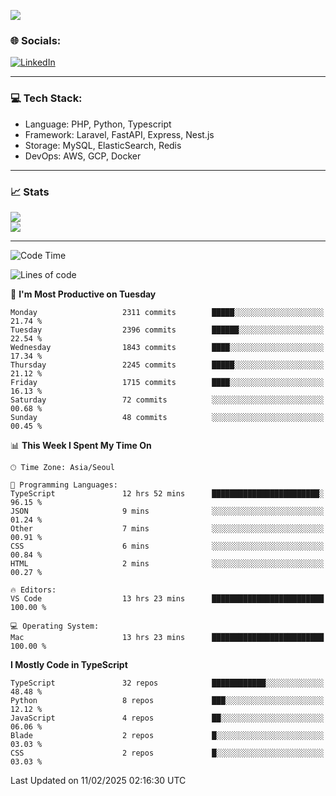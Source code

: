 <!--[![](https://visitcount.itsvg.in/api?id=jin-wk&icon=7&color=12)](https://visitcount.itsvg.in)-->
<!--[![Hits](https://hits.seeyoufarm.com/api/count/incr/badge.svg?url=https%3A%2F%2Fgithub.com%2Fjin-wk&count_bg=%235F625C&title_bg=%23555555&icon=github.svg&icon_color=%23E7E7E7&title=Hits&edge_flat=false)](https://hits.seeyoufarm.com)-->
![](https://komarev.com/ghpvc/?username=jin-wk&color=lightgrey&style=for-the-badge)

### 🌐 Socials:
[![LinkedIn](https://img.shields.io/badge/LinkedIn-%230077B5.svg?logo=linkedin&logoColor=white)](https://linkedin.com/in/jinwook-lee-242625241) 

---

### 💻 Tech Stack:
  - Language: PHP, Python, Typescript
  - Framework: Laravel, FastAPI, Express, Nest.js
  - Storage: MySQL, ElasticSearch, Redis
  - DevOps: AWS, GCP, Docker

---

### 📈 Stats
![](https://github-readme-stats.vercel.app/api?username=jin-wk&theme=dark&hide_border=true&include_all_commits=true&count_private=true)<br/>
![](https://github-readme-streak-stats.herokuapp.com/?user=jin-wk&theme=dark&hide_border=true)<br/>

---

<!--START_SECTION:waka-->
![Code Time](http://img.shields.io/badge/Code%20Time-1%2C993%20hrs%2016%20mins-blue)

![Lines of code](https://img.shields.io/badge/From%20Hello%20World%20I%27ve%20Written-3.5%20million%20lines%20of%20code-blue)

📅 **I'm Most Productive on Tuesday** 

```text
Monday                   2311 commits        █████░░░░░░░░░░░░░░░░░░░░   21.74 % 
Tuesday                  2396 commits        ██████░░░░░░░░░░░░░░░░░░░   22.54 % 
Wednesday                1843 commits        ████░░░░░░░░░░░░░░░░░░░░░   17.34 % 
Thursday                 2245 commits        █████░░░░░░░░░░░░░░░░░░░░   21.12 % 
Friday                   1715 commits        ████░░░░░░░░░░░░░░░░░░░░░   16.13 % 
Saturday                 72 commits          ░░░░░░░░░░░░░░░░░░░░░░░░░   00.68 % 
Sunday                   48 commits          ░░░░░░░░░░░░░░░░░░░░░░░░░   00.45 % 
```


📊 **This Week I Spent My Time On** 

```text
🕑︎ Time Zone: Asia/Seoul

💬 Programming Languages: 
TypeScript               12 hrs 52 mins      ████████████████████████░   96.15 % 
JSON                     9 mins              ░░░░░░░░░░░░░░░░░░░░░░░░░   01.24 % 
Other                    7 mins              ░░░░░░░░░░░░░░░░░░░░░░░░░   00.91 % 
CSS                      6 mins              ░░░░░░░░░░░░░░░░░░░░░░░░░   00.84 % 
HTML                     2 mins              ░░░░░░░░░░░░░░░░░░░░░░░░░   00.27 % 

🔥 Editors: 
VS Code                  13 hrs 23 mins      █████████████████████████   100.00 % 

💻 Operating System: 
Mac                      13 hrs 23 mins      █████████████████████████   100.00 % 
```

**I Mostly Code in TypeScript** 

```text
TypeScript               32 repos            ████████████░░░░░░░░░░░░░   48.48 % 
Python                   8 repos             ███░░░░░░░░░░░░░░░░░░░░░░   12.12 % 
JavaScript               4 repos             ██░░░░░░░░░░░░░░░░░░░░░░░   06.06 % 
Blade                    2 repos             █░░░░░░░░░░░░░░░░░░░░░░░░   03.03 % 
CSS                      2 repos             █░░░░░░░░░░░░░░░░░░░░░░░░   03.03 % 
```




 Last Updated on 11/02/2025 02:16:30 UTC
<!--END_SECTION:waka-->
